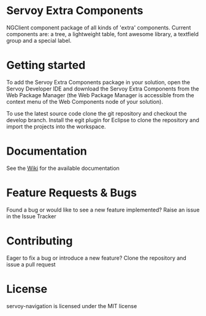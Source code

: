 # Servoy Extra Components

NGClient component package of all kinds of 'extra' components. Current components are: a tree, a lightweight table, font awesome library, a textfield group and a special label. 

# Getting started

To add the Servoy Extra Components package in your solution, open the Servoy Developer IDE and download the Servoy Extra Components from the Web Package Manager (the Web Package Manager is accessible from the context menu of the Web Components node of your solution).

To use the latest source code clone the git repository and checkout the develop branch. Install the egit plugin for Eclipse to clone the repository and import the projects into the workspace.

# Documentation

See the [Wiki](https://github.com/Servoy/servoy-extra-components/wiki) for the available documentation

# Feature Requests & Bugs

Found a bug or would like to see a new feature implemented? Raise an issue in the Issue Tracker

# Contributing

Eager to fix a bug or introduce a new feature? Clone the repository and issue a pull request

# License

servoy-navigation is licensed under the MIT license
